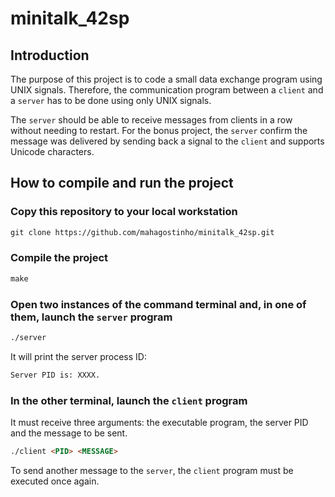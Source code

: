 # minitalk_42sp

## Introduction

The purpose of this project is to code a small data exchange program using UNIX signals. Therefore, the communication program between a `client` and a `server` has to be done using only UNIX signals.

The `server` should be able to receive messages from clients in a row without needing to restart. For the bonus project, the `server` confirm the message was delivered by sending back a signal to the `client` and supports Unicode characters.

## How to compile and run the project

### Copy this repository to your local workstation

```html
git clone https://github.com/mahagostinho/minitalk_42sp.git
```

### Compile the project

```html
make
```

### Open two instances of the command terminal and, in one of them, launch the `server` program

```html
./server
```

It will print the server process ID:

```html
Server PID is: XXXX.
```
### In the other terminal, launch the `client` program

It must receive three arguments: the executable program, the server PID and the message to be sent.

```html
./client <PID> <MESSAGE>
```
To send another message to the `server`, the `client` program must be executed once again.

